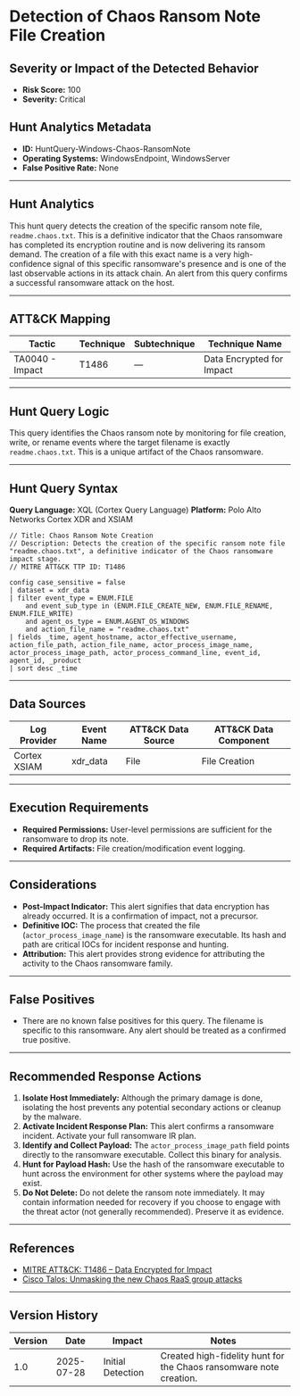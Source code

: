 # Detection of Chaos Ransom Note File Creation

## Severity or Impact of the Detected Behavior
- **Risk Score:** 100
- **Severity:** Critical

## Hunt Analytics Metadata

- **ID:** HuntQuery-Windows-Chaos-RansomNote
- **Operating Systems:** WindowsEndpoint, WindowsServer
- **False Positive Rate:** None

---

## Hunt Analytics

This hunt query detects the creation of the specific ransom note file, `readme.chaos.txt`. This is a definitive indicator that the Chaos ransomware has completed its encryption routine and is now delivering its ransom demand. The creation of a file with this exact name is a very high-confidence signal of this specific ransomware's presence and is one of the last observable actions in its attack chain. An alert from this query confirms a successful ransomware attack on the host.

---

## ATT&CK Mapping

| Tactic                        | Technique   | Subtechnique | Technique Name                                 |
|-------------------------------|-------------|--------------|------------------------------------------------|
| TA0040 - Impact               | T1486       | —            | Data Encrypted for Impact                      |

---

## Hunt Query Logic

This query identifies the Chaos ransom note by monitoring for file creation, write, or rename events where the target filename is exactly `readme.chaos.txt`. This is a unique artifact of the Chaos ransomware.

---

## Hunt Query Syntax

**Query Language:** XQL (Cortex Query Language)
**Platform:** Polo Alto Networks Cortex XDR and XSIAM

```xql
// Title: Chaos Ransom Note Creation
// Description: Detects the creation of the specific ransom note file "readme.chaos.txt", a definitive indicator of the Chaos ransomware impact stage.
// MITRE ATT&CK TTP ID: T1486

config case_sensitive = false 
| dataset = xdr_data 
| filter event_type = ENUM.FILE 
    and event_sub_type in (ENUM.FILE_CREATE_NEW, ENUM.FILE_RENAME, ENUM.FILE_WRITE) 
    and agent_os_type = ENUM.AGENT_OS_WINDOWS 
    and action_file_name = "readme.chaos.txt" 
| fields _time, agent_hostname, actor_effective_username, action_file_path, action_file_name, actor_process_image_name, actor_process_image_path, actor_process_command_line, event_id, agent_id, _product 
| sort desc _time
```

---

## Data Sources

| Log Provider | Event Name       | ATT&CK Data Source  | ATT&CK Data Component  |
|--------------|------------------|---------------------|------------------------|
| Cortex XSIAM | xdr_data         | File                | File Creation          |

---

## Execution Requirements

- **Required Permissions:** User-level permissions are sufficient for the ransomware to drop its note.
- **Required Artifacts:** File creation/modification event logging.

---

## Considerations

- **Post-Impact Indicator:** This alert signifies that data encryption has already occurred. It is a confirmation of impact, not a precursor.
- **Definitive IOC:** The process that created the file (`actor_process_image_name`) is the ransomware executable. Its hash and path are critical IOCs for incident response and hunting.
- **Attribution:** This alert provides strong evidence for attributing the activity to the Chaos ransomware family.

---

## False Positives

- There are no known false positives for this query. The filename is specific to this ransomware. Any alert should be treated as a confirmed true positive.

---

## Recommended Response Actions

1.  **Isolate Host Immediately:** Although the primary damage is done, isolating the host prevents any potential secondary actions or cleanup by the malware.
2.  **Activate Incident Response Plan:** This alert confirms a ransomware incident. Activate your full ransomware IR plan.
3.  **Identify and Collect Payload:** The `actor_process_image_path` field points directly to the ransomware executable. Collect this binary for analysis.
4.  **Hunt for Payload Hash:** Use the hash of the ransomware executable to hunt across the environment for other systems where the payload may exist.
5.  **Do Not Delete:** Do not delete the ransom note immediately. It may contain information needed for recovery if you choose to engage with the threat actor (not generally recommended). Preserve it as evidence.

---

## References

- [MITRE ATT&CK: T1486 – Data Encrypted for Impact](https://attack.mitre.org/techniques/T1486/)
- [Cisco Talos: Unmasking the new Chaos RaaS group attacks](https://blog.talosintelligence.com/new-chaos-ransomware/)

---

## Version History

| Version | Date       | Impact            | Notes                                                              |
|---------|------------|-------------------|--------------------------------------------------------------------|
| 1.0     | 2025-07-28 | Initial Detection | Created high-fidelity hunt for the Chaos ransomware note creation.   |
